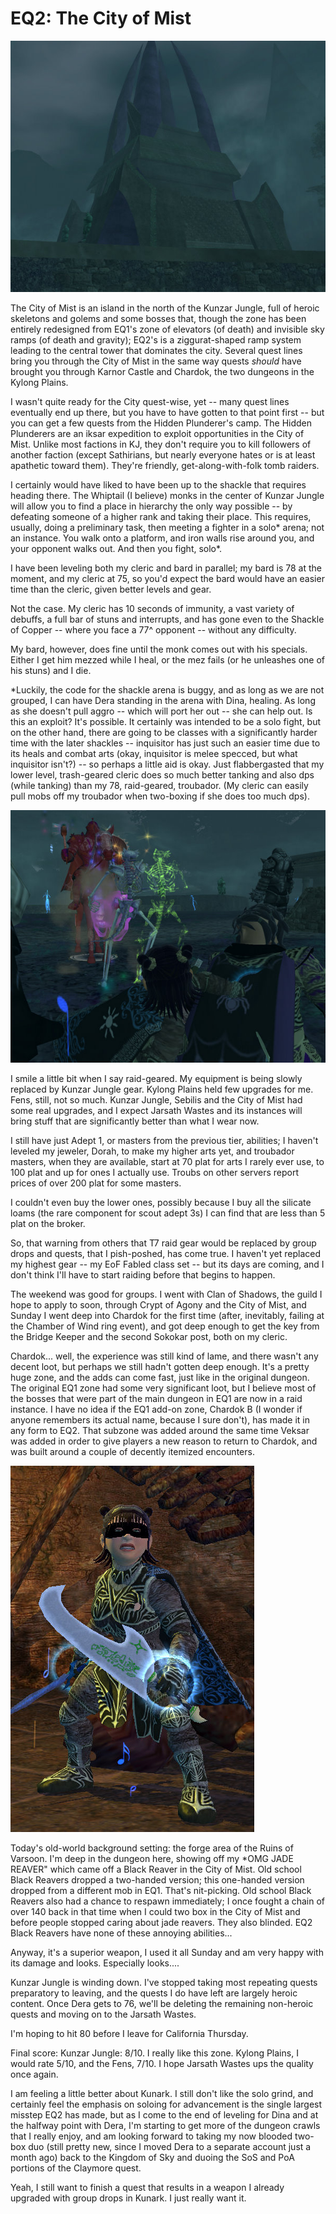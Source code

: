 # EQ2: The City of Mist

![everquest2-2007-12-09-03-07-19-93.jpg](../uploads/2007/12/everquest2-2007-12-09-03-07-19-93.jpg)

The City of Mist is an island in the north of the Kunzar Jungle, full of heroic skeletons and golems and some bosses that, though the zone has been entirely redesigned from EQ1's zone of elevators (of death) and invisible sky ramps (of death and gravity); EQ2's is a ziggurat-shaped ramp system leading to the central tower that dominates the city. Several quest lines bring you through the City of Mist in the same way quests *should* have brought you through Karnor Castle and Chardok, the two dungeons in the Kylong Plains.

I wasn't quite ready for the City quest-wise, yet -- many quest lines eventually end up there, but you have to have gotten to that point first -- but you can get a few quests from the Hidden Plunderer's camp. The Hidden Plunderers are an iksar expedition to exploit opportunities in the City of Mist. Unlike most factions in KJ, they don't require you to kill followers of another faction (except Sathirians, but nearly everyone hates or is at least apathetic toward them). They're friendly, get-along-with-folk tomb raiders.

I certainly would have liked to have been up to the shackle that requires heading there. The Whiptail (I believe) monks in the center of Kunzar Jungle will allow you to find a place in hierarchy the only way possible -- by defeating someone of a higher rank and taking their place. This requires, usually, doing a preliminary task, then meeting a fighter in a solo* arena; not an instance. You walk onto a platform, and iron walls rise around you, and your opponent walks out. And then you fight, solo*.

I have been leveling both my cleric and bard in parallel; my bard is 78 at the moment, and my cleric at 75, so you'd expect the bard would have an easier time than the cleric, given better levels and gear.

Not the case. My cleric has 10 seconds of immunity, a vast variety of debuffs, a full bar of stuns and interrupts, and has gone even to the Shackle of Copper -- where you face a 77^ opponent -- without any difficulty.

My bard, however, does fine until the monk comes out with his specials. Either I get him mezzed while I heal, or the mez fails (or he unleashes one of his stuns) and I die. 

*Luckily, the code for the shackle arena is buggy, and as long as we are not grouped, I can have Dera standing in the arena with Dina, healing. As long as she doesn't pull aggro -- which will port her out -- she can help out. Is this an exploit? It's possible. It certainly was intended to be a solo fight, but on the other hand, there are going to be classes with a significantly harder time with the later shackles -- inquisitor has just such an easier time due to its heals and combat arts (okay, inquisitor is melee specced, but what inquisitor isn't?) -- so perhaps a little aid is okay. Just flabbergasted that my lower level, trash-geared cleric does so much better tanking and also dps (while tanking) than my 78, raid-geared, troubador. (My cleric can easily pull mobs off my troubador when two-boxing if she does too much dps).

![everquest2-2007-12-09-02-05-56-78.jpg](../uploads/2007/12/everquest2-2007-12-09-02-05-56-78.jpg)

I smile a little bit when I say raid-geared. My equipment is being slowly replaced by Kunzar Jungle gear. Kylong Plains held few upgrades for me. Fens, still, not so much. Kunzar Jungle, Sebilis and the City of Mist had some real upgrades, and I expect Jarsath Wastes and its instances will bring stuff that are significantly better than what I wear now. 

I still have just Adept 1, or masters from the previous tier, abilities; I haven't leveled my jeweler, Dorah, to make my higher arts yet, and troubador masters, when they are available, start at 70 plat for arts I rarely ever use, to 100 plat and up for ones I actually use. Troubs on other servers report prices of over 200 plat for some masters.

I couldn't even buy the lower ones, possibly because I buy all the silicate loams (the rare component for scout adept 3s) I can find that are less than 5 plat on the broker.

So, that warning from others that T7 raid gear would be replaced by group drops and quests, that I pish-poshed, has come true. I haven't yet replaced my highest gear -- my EoF Fabled class set -- but its days are coming, and I don't think I'll have to start raiding before that begins to happen.

The weekend was good for groups. I went with Clan of Shadows, the guild I hope to apply to soon, through Crypt of Agony and the City of Mist, and Sunday I went deep into Chardok for the first time (after, inevitably, failing at the Chamber of Wind ring event), and got deep enough to get the key from the Bridge Keeper and the second Sokokar post, both on my cleric.

Chardok... well, the experience was still kind of lame, and there wasn't any decent loot, but perhaps we still hadn't gotten deep enough. It's a pretty huge zone, and the adds can come fast, just like in the original dungeon. The original EQ1 zone had some very significant loot, but I believe most of the bosses that were part of the main dungeon in EQ1 are now in a raid instance. I have no idea if the EQ1 add-on zone, Chardok B (I wonder if anyone remembers its actual name, because I sure don't), has made it in any form to EQ2. That subzone was added around the same time Veksar was added in order to give players a new reason to return to Chardok, and was built around a couple of decently itemized encounters.

![everquest2-2007-12-10-06-54-14-89.jpg](../uploads/2007/12/everquest2-2007-12-10-06-54-14-89.jpg)

Today's old-world background setting: the forge area of the Ruins of Varsoon. I'm deep in the dungeon here, showing off my *OMG JADE REAVER" which came off a Black Reaver in the City of Mist. Old school Black Reavers dropped a two-handed version; this one-handed version dropped from a different mob in EQ1. That's nit-picking. Old school Black Reavers also had a chance to respawn immediately; I once fought a chain of over 140 back in that time when I could two box in the City of Mist and before people stopped caring about jade reavers. They also blinded. EQ2 Black Reavers have none of these annoying abilities...

Anyway, it's a superior weapon, I used it all Sunday and am very happy with its damage and looks. Especially looks....

Kunzar Jungle is winding down. I've stopped taking most repeating quests preparatory to leaving, and the quests I do have left are largely heroic content. Once Dera gets to 76, we'll be deleting the remaining non-heroic quests and moving on to the Jarsath Wastes.

I'm hoping to hit 80 before I leave for California Thursday.

Final score: Kunzar Jungle: 8/10. I really like this zone. Kylong Plains, I would rate 5/10, and the Fens, 7/10. I hope Jarsath Wastes ups the quality once again.

I am feeling a little better about Kunark. I still don't like the solo grind, and certainly feel the emphasis on soloing for advancement is the single largest misstep EQ2 has made, but as I come to the end of leveling for Dina and at the halfway point with Dera, I'm starting to get more of the dungeon crawls that I really enjoy, and am looking forward to taking my now blooded two-box duo (still pretty new, since I moved Dera to a separate account just a month ago) back to the Kingdom of Sky and duoing the SoS and PoA portions of the Claymore quest.

Yeah, I still want to finish a quest that results in a weapon I already upgraded with group drops in Kunark. I just really want it.

